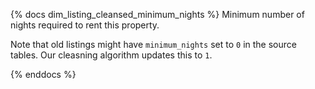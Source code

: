{% docs dim_listing_cleansed_minimum_nights %}
Minimum number of nights required to rent this property.

Note that old listings might have `minimum_nights` set to `0` in the source tables. Our cleasning algorithm updates this to `1`.

{% enddocs %}
